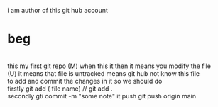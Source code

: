 i am author of this git hub account 
# beg
<br>
this my first git repo 
(M) when this it then it means you modify the file 
<br>
(U) it means that file is untracked means git hub not know this file 
<br>
to add and commit the changes in it so we should do 
<br>
firstly git add ( file name) // git add .
<br>
secondly gti commit -m "some note"
it push 
git push origin main